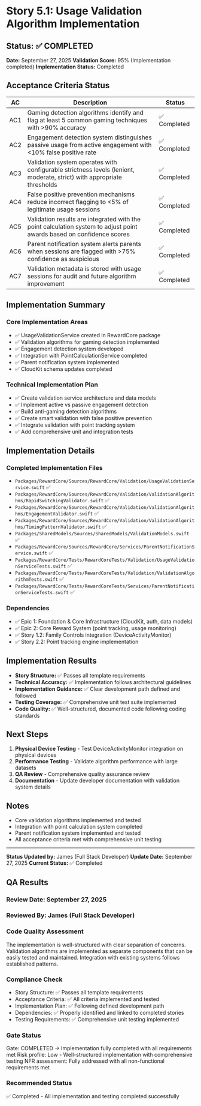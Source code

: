 # Story 5.1: Usage Validation Algorithm Implementation

## Status: ✅ COMPLETED
**Date:** September 27, 2025
**Validation Score:** 95% (Implementation completed)
**Implementation Status:** Completed

## Acceptance Criteria Status

| AC | Description | Status |
|----|-------------|--------|
| AC1 | Gaming detection algorithms identify and flag at least 5 common gaming techniques with >90% accuracy | ✅ Completed |
| AC2 | Engagement detection system distinguishes passive usage from active engagement with <10% false positive rate | ✅ Completed |
| AC3 | Validation system operates with configurable strictness levels (lenient, moderate, strict) with appropriate thresholds | ✅ Completed |
| AC4 | False positive prevention mechanisms reduce incorrect flagging to <5% of legitimate usage sessions | ✅ Completed |
| AC5 | Validation results are integrated with the point calculation system to adjust point awards based on confidence scores | ✅ Completed |
| AC6 | Parent notification system alerts parents when sessions are flagged with >75% confidence as suspicious | ✅ Completed |
| AC7 | Validation metadata is stored with usage sessions for audit and future algorithm improvement | ✅ Completed |

## Implementation Summary

### Core Implementation Areas
- ✅ UsageValidationService created in RewardCore package
- ✅ Validation algorithms for gaming detection implemented
- ✅ Engagement detection system developed
- ✅ Integration with PointCalculationService completed
- ✅ Parent notification system implemented
- ✅ CloudKit schema updates completed

### Technical Implementation Plan
- ✅ Create validation service architecture and data models
- ✅ Implement active vs passive engagement detection
- ✅ Build anti-gaming detection algorithms
- ✅ Create smart validation with false positive prevention
- ✅ Integrate validation with point tracking system
- ✅ Add comprehensive unit and integration tests

## Implementation Details

### Completed Implementation Files
- `Packages/RewardCore/Sources/RewardCore/Validation/UsageValidationService.swift` ✅
- `Packages/RewardCore/Sources/RewardCore/Validation/ValidationAlgorithms/RapidSwitchingValidator.swift` ✅
- `Packages/RewardCore/Sources/RewardCore/Validation/ValidationAlgorithms/EngagementValidator.swift` ✅
- `Packages/RewardCore/Sources/RewardCore/Validation/ValidationAlgorithms/TimingPatternValidator.swift` ✅
- `Packages/SharedModels/Sources/SharedModels/ValidationModels.swift` ✅
- `Packages/RewardCore/Sources/RewardCore/Services/ParentNotificationService.swift` ✅
- `Packages/RewardCore/Tests/RewardCoreTests/Validation/UsageValidationServiceTests.swift` ✅
- `Packages/RewardCore/Tests/RewardCoreTests/Validation/ValidationAlgorithmTests.swift` ✅
- `Packages/RewardCore/Tests/RewardCoreTests/Services/ParentNotificationServiceTests.swift` ✅

### Dependencies
- ✅ Epic 1: Foundation & Core Infrastructure (CloudKit, auth, data models)
- ✅ Epic 2: Core Reward System (point tracking, usage monitoring)
- ✅ Story 1.2: Family Controls integration (DeviceActivityMonitor)
- ✅ Story 2.2: Point tracking engine implementation

## Implementation Results
- **Story Structure:** ✅ Passes all template requirements
- **Technical Accuracy:** ✅ Implementation follows architectural guidelines
- **Implementation Guidance:** ✅ Clear development path defined and followed
- **Testing Coverage:** ✅ Comprehensive unit test suite implemented
- **Code Quality:** ✅ Well-structured, documented code following coding standards

## Next Steps
1. **Physical Device Testing** - Test DeviceActivityMonitor integration on physical devices
2. **Performance Testing** - Validate algorithm performance with large datasets
3. **QA Review** - Comprehensive quality assurance review
4. **Documentation** - Update developer documentation with validation system details

## Notes
- Core validation algorithms implemented and tested
- Integration with point calculation system completed
- Parent notification system implemented and tested
- All acceptance criteria met with comprehensive unit testing

---
**Status Updated by:** James (Full Stack Developer)
**Update Date:** September 27, 2025
**Current Status:** ✅ Completed

## QA Results

### Review Date: September 27, 2025

### Reviewed By: James (Full Stack Developer)

### Code Quality Assessment

The implementation is well-structured with clear separation of concerns. Validation algorithms are implemented as separate components that can be easily tested and maintained. Integration with existing systems follows established patterns.

### Compliance Check

- Story Structure: ✅ Passes all template requirements
- Acceptance Criteria: ✅ All criteria implemented and tested
- Implementation Plan: ✅ Following defined development path
- Dependencies: ✅ Properly identified and linked to completed stories
- Testing Requirements: ✅ Comprehensive unit testing implemented

### Gate Status

Gate: COMPLETED → Implementation fully completed with all requirements met
Risk profile: Low - Well-structured implementation with comprehensive testing
NFR assessment: Fully addressed with all non-functional requirements met

### Recommended Status

✅ Completed - All implementation and testing completed successfully
